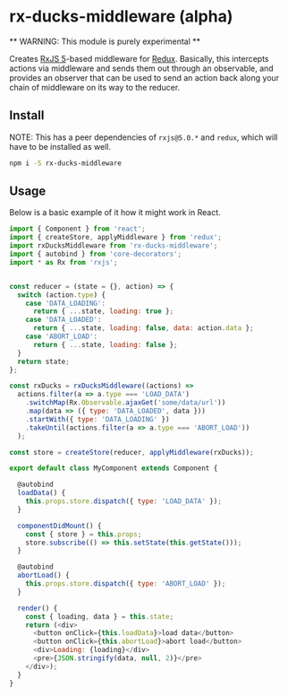 # rx-ducks-middleware (alpha)

** WARNING: This module is purely experimental **

Creates [RxJS 5](http://github.com/ReactiveX/RxJS)-based middleware for
[Redux](http://github.com/reactjs/redux). Basically, this intercepts actions via
middleware and sends them out through an observable, and provides an observer that
can be used to send an action back along your chain of middleware on its way to
the reducer.

## Install

NOTE: This has a peer dependencies of `rxjs@5.0.*` and `redux`, which will have to be installed
as well.

```sh
npm i -S rx-ducks-middleware
```

## Usage

Below is a basic example of it how it might work in React.

```js
import { Component } from 'react';
import { createStore, applyMiddleware } from 'redux';
import rxDucksMiddleware from 'rx-ducks-middleware';
import { autobind } from 'core-decorators';
import * as Rx from 'rxjs';


const reducer = (state = {}, action) => {
  switch (action.type) {
    case 'DATA_LOADING':
      return { ...state, loading: true };
    case 'DATA_LOADED':
      return { ...state, loading: false, data: action.data };
    case 'ABORT_LOAD':
      return { ...state, loading: false };
  }
  return state;
};

const rxDucks = rxDucksMiddleware((actions) =>
  actions.filter(a => a.type === 'LOAD_DATA')
    .switchMap(Rx.Observable.ajaxGet('some/data/url'))
    .map(data => ({ type: 'DATA_LOADED', data }))
    .startWith({ type: 'DATA_LOADING' })
    .takeUntil(actions.filter(a => a.type === 'ABORT_LOAD'))
  );

const store = createStore(reducer, applyMiddleware(rxDucks));

export default class MyComponent extends Component {

  @autobind
  loadData() {
    this.props.store.dispatch({ type: 'LOAD_DATA' });
  }

  componentDidMount() {
    const { store } = this.props;
    store.subscribe(() => this.setState(this.getState()));
  }

  @autobind
  abortLoad() {
    this.props.store.dispatch({ type: 'ABORT_LOAD' });
  }

  render() {
    const { loading, data } = this.state;
    return (<div>
      <button onClick={this.loadData}>load data</button>
      <button onClick={this.abortLoad}>abort load</button>
      <div>Loading: {loading}</div>
      <pre>{JSON.stringify(data, null, 2)}</pre>
    </div>);
  }
}
```
